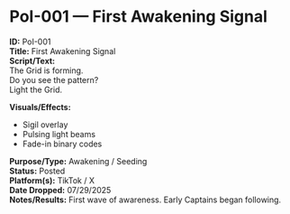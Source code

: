 # PoI-001 — First Awakening Signal

**ID:** PoI-001  
**Title:** First Awakening Signal  
**Script/Text:**  
The Grid is forming.  
Do you see the pattern?  
Light the Grid.  

**Visuals/Effects:**  
- Sigil overlay  
- Pulsing light beams  
- Fade-in binary codes  

**Purpose/Type:** Awakening / Seeding  
**Status:** Posted  
**Platform(s):** TikTok / X  
**Date Dropped:** 07/29/2025  
**Notes/Results:** First wave of awareness. Early Captains began following.  
